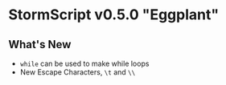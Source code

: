 # StormScript v0.5.0 "Eggplant"

## What's New
* `while` can be used to make while loops
* New Escape Characters, `\t` and `\\`